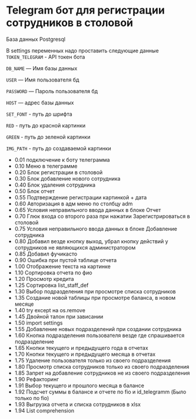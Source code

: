 # Telegram бот для регистрации сотрудников в столовой

База данных Postgresql

В settings переменных надо проставить следующие данные
`TOKEN_TELEGRAM` - API токен бота

`DB_NAME` — Имя базы данных

`USER` — Имя пользователя бд

`PASSWORD` — Пароль пользователя бд

`HOST` — адрес базы данных

`SET_FONT` - путь до шрифта

`RED` - путь до красной картинки

`GREEN` - путь до зеленой картинки

`IMG_PATH` - путь до создаваемой картинки

* 0.01 подключение к боту телеграмма
* 0.10 Меню в телеграмме
* 0.20 Блок регистрации в столовой
* 0.30 Блок добавление нового сотрудника
* 0.40 Блок удаления сотрудника
* 0.50 Блок отчет
* 0.55 Подтверждение регистрации картинкой + дата
* 0.60 Авторизация в адм меню по столбцу adm
* 0.65 Условия неправильного ввода данных в блоке Отчет
* 0.70 Глюк входа со второго раза при нажатии Зарегистрироваться в столовой
* 0.75 Условия неправильного ввода данных в блоке Добавление сотрудника
* 0.80 Добавил везде кнопку выход, убрал кнопку действий у сотрудников не являющихся администратором
* 0.85 Добавил фучикасто
* 0.90 Ошибка при пустой таблице отчета
* 1.00 Отображение текста на картинке
* 1.10 Сортировка отчета по фио
* 1.20 Просмотр кредита
* 1.25 Сортировка list_staff_def
* 1.30 Выбор подразделения при просмотре списка сотрудников
* 1.35 Создание новой таблицы при просмотре баланса, в новом месяце
* 1.40 try except на os.remove
* 1.45 Двойной талон при зависании
* 1.50 import settings
* 1.55 Добавление новых подразделений при создании сотрудника
* 1.60 Кнопка подразделения пользователя везде где спрашивается подразделение
* 1.65 Кнопки текущего и предыдущего года в отчетах
* 1.70 Кнопки текущего и предыдущего месяца в отчетах
* 1.75 Удаление пользователя только из своего подразделения
* 1.80 Просмотр списка сотрудников только из своего подразделения
* 1.85 Запрет на добавление сотрудников не из своего подразделения
* 1.90 Рефакторинг
* 1.91 Выбор текущего и прошлого месяца в балансе
* 1.92 Подсчет суммы в балансе и отчете по fio и id_telegramm (Было только по fio)
* 1.93 Выгрузка отчета и списка сотрудников в xlsx
* 1.94 List comprehension
